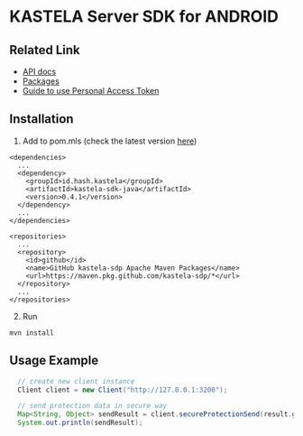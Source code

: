 # KASTELA Server SDK for ANDROID

## Related Link

- [API docs](https://kastela-sdp.github.io/kastela-sdk-android/id/hash/kastela/package-summary.html)
- [Packages](https://github.com/kastela-sdp/kastela-sdk-android/packages/1809924)
- [Guide to use Personal Access Token](https://github.com/jcansdale-test/maven-consume)

## Installation
1. Add to pom.mls (check the latest version [here](https://github.com/kastela-sdp/kastela-sdk-android/packages/1809462))
```
<dependencies>
  ...
  <dependency>
    <groupId>id.hash.kastela</groupId>
    <artifactId>kastela-sdk-java</artifactId>
    <version>0.4.1</version> 
  </dependency>
  ...
</dependencies>

<repositories>
  ...
  <repository>
    <id>github</id>
    <name>GitHub kastela-sdp Apache Maven Packages</name>
    <url>https://maven.pkg.github.com/kastela-sdp/*</url>
  </repository>
  ...
</repositories>
```
2. Run
```
mvn install
```
## Usage Example

``` java
  // create new client instance
  Client client = new Client("http://127.0.0.1:3200");

  // send protection data in secure way
  Map<String, Object> sendResult = client.secureProtectionSend(result.get("credential").toString(), data);
  System.out.println(sendResult);
```